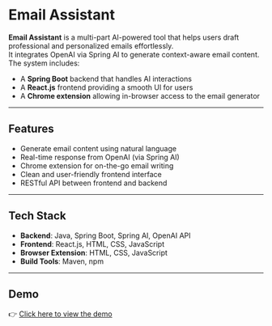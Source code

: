 # Email Assistant

**Email Assistant** is a multi-part AI-powered tool that helps users draft professional and personalized emails effortlessly.  
It integrates OpenAI via Spring AI to generate context-aware email content. The system includes:

- A **Spring Boot** backend that handles AI interactions  
- A **React.js** frontend providing a smooth UI for users  
- A **Chrome extension** allowing in-browser access to the email generator  

---

## Features

- Generate email content using natural language  
- Real-time response from OpenAI (via Spring AI)  
- Chrome extension for on-the-go email writing  
- Clean and user-friendly frontend interface  
- RESTful API between frontend and backend  

---

## Tech Stack

- **Backend**: Java, Spring Boot, Spring AI, OpenAI API  
- **Frontend**: React.js, HTML, CSS, JavaScript  
- **Browser Extension**: HTML, CSS, JavaScript  
- **Build Tools**: Maven, npm  

---

## Demo

👉 [Click here to view the demo](https://drive.google.com/file/d/1bXLzYqQtm8cKAnEx4kqLHwyk8OcvZD1a/view?usp=sharing)
